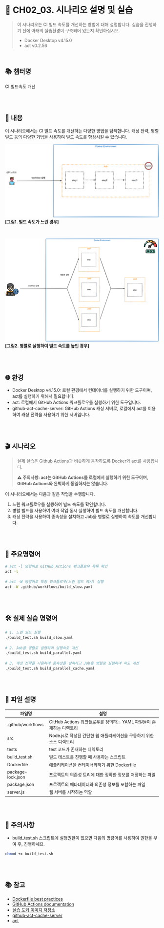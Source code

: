 # 🚀 CH02_03. 시나리오 설명 및 실습

> 이 시나리오는 CI 빌드 속도를 개선하는 방법에 대해 설명합니다. 실습을 진행하기 전에 아래의 실습환경이 구축되어 있는지 확인하십시오.
> - Docker Desktop v4.15.0
> - act v0.2.56

<br>

## 📚 챕터명

CI 빌드속도 개선

<br><br>

## 📝 내용

이 시나리오에서는 CI 빌드 속도를 개선하는 다양한 방법을 탐색합니다. 캐싱 전략, 병렬 빌드 등의 다양한 기법을 사용하여 빌드 속도를 향상시킬 수 있습니다.

![빌드 속도가 느린 경우](../../images/02-02-01-image.png)
**[그림1. 빌드 속도가 느린 경우]**

<br>

![빌드 속도가 빠른 경우](../../images/02-02-02-image.png)
**[그림2. 병렬로 실행하여 빌드 속도를 높인 경우]**

<br><br>

## 🌐 환경

- Docker Desktop v4.15.0: 로컬 환경에서 컨테이너를 실행하기 위한 도구이며, act를 실행하기 위해서 필요합니다.
- act: 로컬에서 GitHub Actions 워크플로우를 실행하기 위한 도구입니다.
- github-act-cache-server: GitHub Actions 캐싱 서버로, 로컬에서 act를 이용하여 캐싱 전략을 사용하기 위한 서버입니다.

<br><br>

## 🎬 시나리오

> 실제 실습은 Github Actions과 비슷하게 동작하도록 Docker와 act를 사용합니다.
> 
> **⚠️ 주의사항: act는 GitHub Actions를 로컬에서 실행하기 위한 도구이며, GitHub Actions와 완벽하게 동일하지는 않습니다.**

이 시나리오에서는 다음과 같은 작업을 수행합니다.

1. 느린 워크플로우를 실행하여 빌드 속도를 확인합니다.
2. 병렬 빌드를 사용하여 여러 작업 동시 실행하여 빌드 속도를 개선합니다.
3. 캐싱 전략을 사용하여 종속성을 설치하고 Job을 병렬로 실행하여 속도를 개선합니다.

<br><br>

## 📌 주요명령어

```bash
# act -l 명령어로 GitHub Actions 워크플로우 목록 확인
act -l

# act -W 명령어로 특정 워크플로우(느린 빌드 예시) 실행
act -W .github/workflows/build_slow.yaml
```

<br><br>

## 🛠️ 실제 실습 명령어

```bash
# 1. 느린 빌드 실행
./build_test.sh build_slow.yaml

# 2. Job을 병렬로 실행하여 실행속도 개선
./build_test.sh build_parallel.yaml

# 3. 캐싱 전략을 사용하여 종속성을 설치하고 Job을 병렬로 실행하여 속도 개선
./build_test.sh build_parallel_cache.yaml
```

<br><br>

## 📁 파일 설명
|파일명|설명|
|---|---|
|.github/workflows|GitHub Actions 워크플로우를 정의하는 YAML 파일들이 존재하는 디렉토리|
|src|Node.js로 작성된 간단한 웹 애플리케이션을 구동하기 위한 소스 디렉토리|
|tests|test 코드가 존재하는 디렉토리|
|build_test.sh|빌드 테스트를 진행할 때 사용하는 스크립트|
|Dockerfile|애플리케이션을 컨테이너화하기 위한 Dockerfile|
|package-lock.json|프로젝트의 의존성 트리에 대한 정확한 정보를 저장하는 파일|
|package.json|프로젝트의 메타데이터와 의존성 정보를 포함하는 파일|
|server.js|웹 서버를 시작하는 역할|

<br><br>

## 🚨 주의사항
- build_test.sh 스크립트에 실행권한이 없으면 다음의 명령어를 사용하여 권한을 부여 후, 진행하세요.
```bash
chmod +x build_test.sh
```

<br><br>

## 📚 참고
- [Dockerfile best practices](https://docs.docker.com/develop/develop-images/dockerfile_best-practices/)
- [GitHub Actions documentation](https://docs.github.com/en/actions)
- [실습 도커 이미지 저장소](https://hub.docker.com/repository/docker/username/repo)
- [github-act-cache-server](https://github.com/sp-ricard-valverde/github-act-cache-server)
- [act](https://nektosact.com/introduction.html)

